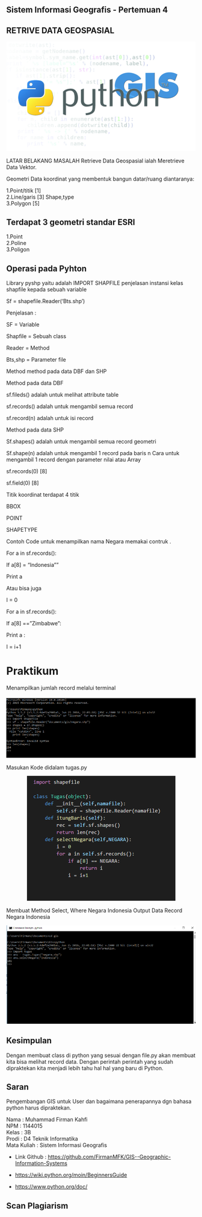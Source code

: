 ## Sistem Informasi Geografis - Pertemuan 4

##  RETRIVE DATA GEOSPASIAL

<p align="center">
  <img src="../../img/Python-Gis.jpg">
</p> 

LATAR BELAKANG MASALAH
Retrieve Data Geospasial ialah Meretrieve Data Vektor.

Geometri Data koordinat yang membentuk bangun datar/ruang diantaranya:

1.Point/titik [1]
<br>
2.Line/garis [3] Shape,type
<br>
3.Polygon [5]
<br>

## Terdapat 3 geometri standar ESRI

1.Point
<br>
2.Poline
<br>
3.Poligon
<br>


## Operasi pada Pyhton

Library pyshp yaitu adalah IMPORT SHAPFILE penjelasan instansi kelas shapfile kepada sebuah variable

Sf = shapefile.Reader(‘Bts.shp’)

Penjelasan :

SF = Variable

Shapfile = Sebuah class

Reader = Method

Bts,shp = Parameter file

Method method pada data DBF dan SHP

Method pada data DBF

sf.fileds() adalah untuk melihat attribute table

sf.records() adalah untuk mengambil semua record

sf.record(n) adalah untuk isi record

Method pada data SHP

Sf.shapes() adalah untuk mengambil semua record geometri

Sf.shape(n) adalah untuk mengambil 1 record pada baris n
Cara untuk mengambil 1 record dengan parameter nilai atau Array

sf.records(0) [8]

sf.field(0) [8]

Titik koordinat terdapat 4 titik

BBOX

POINT

SHAPETYPE

Contoh Code untuk menampilkan nama Negara memakai contruk .

For a in sf.records():

If a[8] = “Indonesia””

Print a

Atau bisa juga

I = 0

For a in sf.records():

If a[8] ==”Zimbabwe”:

Print a :

I = i+1


# Praktikum

Menampilkan jumlah record melalui terminal

<p align="center">
  <img src="../../img/praktikum4/satu.png">
</p> 

Masukan Kode didalam tugas.py

<p align="center">
  <img src="../../img/praktikum4/tiga.png">
</p>

Membuat  Method Select, Where Negara Indonesia Output Data Record Negara Indonesia

<p align="center">
  <img src="../../img/praktikum4/dua.png">
</p>

## Kesimpulan 

Dengan membuat class di python yang sesuai dengan file.py akan membuat  kita bisa melihat record data.
Dengan perintah perintah yang sudah dipraktekan kita menjadi lebih tahu hal hal yang baru di Python. 

## Saran
Pengembangan GIS untuk User dan bagaimana penerapannya dgn bahasa python harus dipraktekan.

Nama : Muhammad Firman Kahfi
<br>
NPM : 1144015
<br>
Kelas : 3B
<br>
Prodi : D4 Teknik Informatika
<br>
Mata Kuliah : Sistem Informasi Geografis
<br>

* Link Github : https://github.com/FirmanMFK/GIS--Geographic-Information-Systems

* https://wiki.python.org/moin/BeginnersGuide
* https://www.python.org/doc/

## Scan Plagiarism
